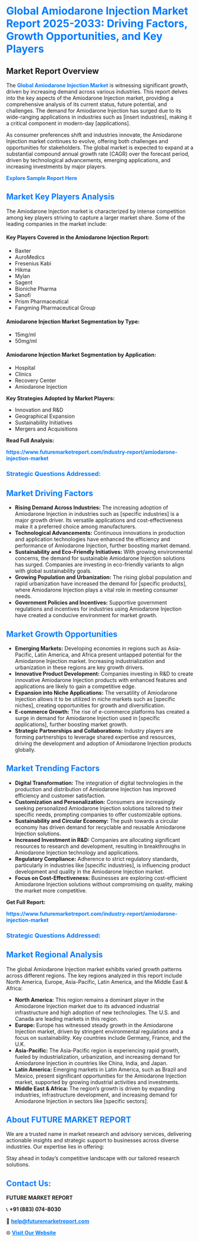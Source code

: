 <h1 style="color: #007BFF;">Global Amiodarone Injection Market Report 2025-2033: Driving Factors, Growth Opportunities, and Key Players</h1>

<section id="overview">
<h2>Market Report Overview</h2>
<p>The <a href="https://www.futuremarketreport.com/industry-report/amiodarone-injection-market" style="color: #007BFF; text-decoration: none;"><strong>Global Amiodarone Injection Market</strong></a> is witnessing significant growth, driven by increasing demand across various industries. This report delves into the key aspects of the Amiodarone Injection market, providing a comprehensive analysis of its current status, future potential, and challenges. The demand for Amiodarone Injection has surged due to its wide-ranging applications in industries such as [insert industries], making it a critical component in modern-day [applications].</p>
<p>As consumer preferences shift and industries innovate, the Amiodarone Injection market continues to evolve, offering both challenges and opportunities for stakeholders. The global market is expected to expand at a substantial compound annual growth rate (CAGR) over the forecast period, driven by technological advancements, emerging applications, and increasing investments by major players.</p>
</section>

<section id="overview">
<p><a href="https://www.futuremarketreport.com/request-sample/reportId=124009" style="color: #007BFF; text-decoration: none;"><strong>Explore Sample Report Here</strong></a></p>
</section>

<section id="key-players">
<h2 style="color: #007BFF;">Market Key Players Analysis</h2>
<p>The Amiodarone Injection market is characterized by intense competition among key players striving to capture a larger market share. Some of the leading companies in the market include:</p>
<h4>Key Players Covered in the Amiodarone Injection Report:</h4>
<ul><li>Baxter</li><li>AuroMedics</li><li>Fresenius Kabi</li><li>Hikma</li><li>Mylan</li><li>Sagent</li><li>Bioniche Pharma</li><li>Sanofi</li><li>Prism Pharmaceutical</li><li>Fangming Pharmaceutical Group</li></ul>
<h4>Amiodarone Injection Market Segmentation by Type:</h4>
<ul><li>15mg/ml</li><li>50mg/ml</li></ul>

<h4>Amiodarone Injection Market Segmentation by Application:</h4>
<ul><li>Hospital</li><li>Clinics</li><li>Recovery Center</li><li>Amiodarone Injection</li></ul>
<p><strong>Key Strategies Adopted by Market Players:</strong></p>
<ul>
<li>Innovation and R&D</li>
<li>Geographical Expansion</li>
<li>Sustainability Initiatives</li>
<li>Mergers and Acquisitions</li>
</ul>
</section>

<section>
<p><strong>Read Full Analysis: </strong></p><a href="https://www.futuremarketreport.com/industry-report/amiodarone-injection-market" style="color: #007BFF; text-decoration: none;"><strong>https://www.futuremarketreport.com/industry-report/amiodarone-injection-market</strong></a>
<h3 style="color: #007BFF;">Strategic Questions Addressed:</h3>
</section>

<section id="driving-factors">
<h2 style="color: #007BFF;">Market Driving Factors</h2>
<ul>
<li><strong>Rising Demand Across Industries:</strong> The increasing adoption of Amiodarone Injection in industries such as [specific industries] is a major growth driver. Its versatile applications and cost-effectiveness make it a preferred choice among manufacturers.</li>
<li><strong>Technological Advancements:</strong> Continuous innovations in production and application technologies have enhanced the efficiency and performance of Amiodarone Injection, further boosting market demand.</li>
<li><strong>Sustainability and Eco-Friendly Initiatives:</strong> With growing environmental concerns, the demand for sustainable Amiodarone Injection solutions has surged. Companies are investing in eco-friendly variants to align with global sustainability goals.</li>
<li><strong>Growing Population and Urbanization:</strong> The rising global population and rapid urbanization have increased the demand for [specific products], where Amiodarone Injection plays a vital role in meeting consumer needs.</li>
<li><strong>Government Policies and Incentives:</strong> Supportive government regulations and incentives for industries using Amiodarone Injection have created a conducive environment for market growth.</li>
</ul>
</section>

<section id="growth-opportunities">
<h2 style="color: #007BFF;">Market Growth Opportunities</h2>
<ul>
<li><strong>Emerging Markets:</strong> Developing economies in regions such as Asia-Pacific, Latin America, and Africa present untapped potential for the Amiodarone Injection market. Increasing industrialization and urbanization in these regions are key growth drivers.</li>
<li><strong>Innovative Product Development:</strong> Companies investing in R&D to create innovative Amiodarone Injection products with enhanced features and applications are likely to gain a competitive edge.</li>
<li><strong>Expansion into Niche Applications:</strong> The versatility of Amiodarone Injection allows it to be utilized in niche markets such as [specific niches], creating opportunities for growth and diversification.</li>
<li><strong>E-commerce Growth:</strong> The rise of e-commerce platforms has created a surge in demand for Amiodarone Injection used in [specific applications], further boosting market growth.</li>
<li><strong>Strategic Partnerships and Collaborations:</strong> Industry players are forming partnerships to leverage shared expertise and resources, driving the development and adoption of Amiodarone Injection products globally.</li>
</ul>
</section>

<section id="trending-factors">
<h2 style="color: #007BFF;">Market Trending Factors</h2>
<ul>
<li><strong>Digital Transformation:</strong> The integration of digital technologies in the production and distribution of Amiodarone Injection has improved efficiency and customer satisfaction.</li>
<li><strong>Customization and Personalization:</strong> Consumers are increasingly seeking personalized Amiodarone Injection solutions tailored to their specific needs, prompting companies to offer customizable options.</li>
<li><strong>Sustainability and Circular Economy:</strong> The push towards a circular economy has driven demand for recyclable and reusable Amiodarone Injection solutions.</li>
<li><strong>Increased Investment in R&D:</strong> Companies are allocating significant resources to research and development, resulting in breakthroughs in Amiodarone Injection technology and applications.</li>
<li><strong>Regulatory Compliance:</strong> Adherence to strict regulatory standards, particularly in industries like [specific industries], is influencing product development and quality in the Amiodarone Injection market.</li>
<li><strong>Focus on Cost-Effectiveness:</strong> Businesses are exploring cost-efficient Amiodarone Injection solutions without compromising on quality, making the market more competitive.</li>
</ul>
</section>

<section>
<p><strong>Get Full Report: </strong></p><a href="https://www.futuremarketreport.com/industry-report/amiodarone-injection-market" style="color: #007BFF; text-decoration: none;"><strong>https://www.futuremarketreport.com/industry-report/amiodarone-injection-market</strong></a>
<h3 style="color: #007BFF;">Strategic Questions Addressed:</h3>
</section>


<section id="regional-analysis">
<h2 style="color: #007BFF;">Market Regional Analysis</h2>
<p>The global Amiodarone Injection market exhibits varied growth patterns across different regions. The key regions analyzed in this report include North America, Europe, Asia-Pacific, Latin America, and the Middle East & Africa:</p>
<ul>
<li><strong>North America:</strong> This region remains a dominant player in the Amiodarone Injection market due to its advanced industrial infrastructure and high adoption of new technologies. The U.S. and Canada are leading markets in this region.</li>
<li><strong>Europe:</strong> Europe has witnessed steady growth in the Amiodarone Injection market, driven by stringent environmental regulations and a focus on sustainability. Key countries include Germany, France, and the U.K.</li>
<li><strong>Asia-Pacific:</strong> The Asia-Pacific region is experiencing rapid growth, fueled by industrialization, urbanization, and increasing demand for Amiodarone Injection in countries like China, India, and Japan.</li>
<li><strong>Latin America:</strong> Emerging markets in Latin America, such as Brazil and Mexico, present significant opportunities for the Amiodarone Injection market, supported by growing industrial activities and investments.</li>
<li><strong>Middle East & Africa:</strong> The region’s growth is driven by expanding industries, infrastructure development, and increasing demand for Amiodarone Injection in sectors like [specific sectors].</li>
</ul>
</section>

<footer>
<h2 style="color: #007BFF;">About FUTURE MARKET REPORT</h2>
<p>We are a trusted name in market research and advisory services, delivering actionable insights and strategic support to businesses across diverse industries. Our expertise lies in offering:</p>

<p>Stay ahead in today’s competitive landscape with our tailored research solutions.</p>

<h2 style="color: #007BFF;">Contact Us:</h2>
<p><strong>FUTURE MARKET REPORT</strong></p>
<p>📞 <strong>+91 (883) 074-8030</strong></p>
<p>📧 <strong><a href="mailto:help@futuremarketreport.com" style="color: #007BFF;">help@futuremarketreport.com</a></strong></p>
<p>🌐 <strong><a href="https://www.futuremarketreport.com/" style="color: #007BFF;">Visit Our Website</a></strong></p>
</footer>